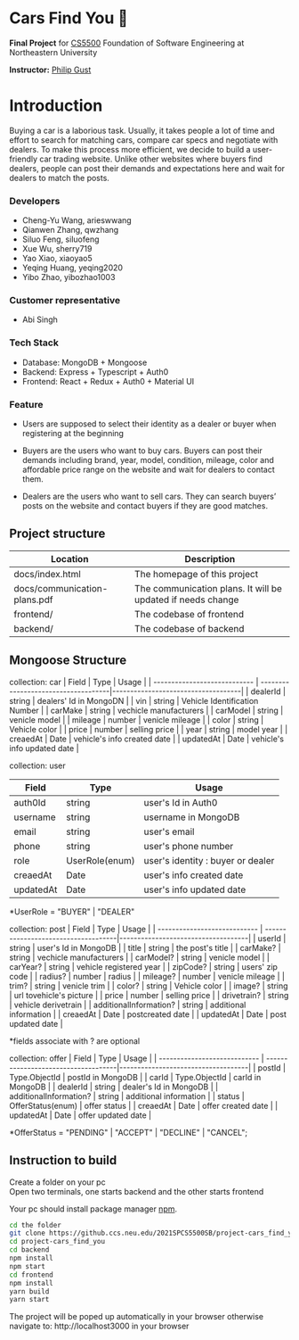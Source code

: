 # Cars Find You :red_car:

**Final Project** for [CS5500](https://ccis.northeastern.edu/home/pgust/classes/cs5500/2021/Spring/) Foundation of Software Engineering at Northeastern University 

**Instructor:** [Philip Gust](http://www.ccis.northeastern.edu/home/pgust/)


# Introduction

Buying a car is a laborious task. Usually, it takes people a lot of time and effort to search for matching cars, compare car specs and negotiate with dealers. To make this process more efficient, we decide to build a user-friendly car trading website. Unlike other websites where buyers find dealers, people can post their demands and expectations here and wait for dealers to match the posts.

### Developers

- Cheng-Yu Wang, arieswwang
- Qianwen Zhang, qwzhang
- Siluo Feng, siluofeng
- Xue Wu, sherry719
- Yao Xiao, xiaoyao5
- Yeqing Huang, yeqing2020
- Yibo Zhao, yibozhao1003

### Customer representative

- Abi Singh

### Tech Stack

- Database: MongoDB + Mongoose
- Backend: Express + Typescript + Auth0
- Frontend: React + Redux + Auth0 + Material UI

### Feature
- Users are supposed to select their identity as a dealer or buyer when registering at the beginning

- Buyers are the users who want to buy cars. Buyers can post their demands including brand, year, model, condition, mileage, color and affordable price range on the website and wait for dealers to contact them. 
- Dealers are the users who want to sell cars. They can search buyers’ posts on the website and contact buyers if they are good matches.


## Project structure

| Location                     | Description                                                             | 
| ---------------------------- | ----------------------------------------------------------------------- |
| docs/index.html              | The homepage of this project                                            |       
| docs/communication-plans.pdf | The communication plans. It will be updated if needs change             |       
| frontend/                    | The codebase of frontend                                                |       
| backend/                     | The codebase of backend                                                 |       

## Mongoose Structure

collection: car 
| Field                        | Type                                |   Usage                            |
| ---------------------------- | ------------------------------------|------------------------------------|
| dealerId                     | string                              | dealers' Id in MongoDN             |
| vin                          | string                              | Vehicle Identification Number      |
| carMake                      | string                              | vechicle manufacturers             |
| carModel                     | string                              | venicle model                      |
| mileage                      | number                              | venicle mileage                    |
| color                        | string                              | Vehicle color                      |
| price                        | number                              | selling price                      |
| year                         | string                              | model year                         |
| creaedAt                     | Date                                | vehicle's info created date        |
| updatedAt                    | Date                                | vehicle's info updated date        |

collection: user

| Field                        | Type                                |   Usage                            |
| ---------------------------- | ------------------------------------|------------------------------------|
| auth0Id                      | string                              | user's Id in Auth0                 |
| username                     | string                              | username in MongoDB                |
| email                        | string                              | user's email                       |
| phone                        | string                              | user's phone number                |
| role                         | UserRole(enum)                      | user's identity : buyer or dealer  |
| creaedAt                     | Date                                | user's info created date           |
| updatedAt                    | Date                                | user's info updated date           |

*UserRole = "BUYER" | "DEALER"


collection: post
| Field                        | Type                                | Usage                              |
| ---------------------------- | ------------------------------------|------------------------------------|
| userId                       | string                              | user's Id in MongoDB               |
| title                        | string                              | the post's title                   |
| carMake?                     | string                              | vechicle manufacturers             |
| carModel?                    | string                              | venicle model                      |
| carYear?                     | string                              | vehicle registered year            |
| zipCode?                     | string                              | users' zip code                    |
| radius?                      | number                              | radius                             |
| mileage?                     | number                              | venicle mileage                    |
| trim?                        | string                              | venicle trim                       |
| color?                       | string                              | Vehicle color                      |
| image?                       | string                              | url tovehicle's picture            |
| price                        | number                              | selling price                      |
| drivetrain?                  | string                              | vehicle derivetrain                |
| additionalInformation?       | string                              | additional information             |
| creaedAt                     | Date                                | postcreated date                   |
| updatedAt                    | Date                                | post updated date                  |

 *fields associate with ? are optional 
 
collection: offer
| Field                        | Type                                |   Usage                            |
| ---------------------------- | ------------------------------------|------------------------------------|
| postId                       | Type.ObjectId                       | postId in MongoDB                  |
| carId                        | Type.ObjectId                       | carId in MongoDB                   |
| dealerId                     | string                              | dealer's Id in MongoDB             |
| additionalInformation?       | string                              | additional information             |
| status                       | OfferStatus(enum)                   | offer status                       |
| creaedAt                     | Date                                | offer created date                 |
| updatedAt                    | Date                                | offer updated date                 |

 *OfferStatus = "PENDING" | "ACCEPT" | "DECLINE" | "CANCEL";

## Instruction to build

Create a folder on your pc <br />
Open two terminals, one starts backend and the other starts frontend

Your pc should install package manager [npm](https://docs.npmjs.com/cli/v6/commands/npm-install).
```bash
cd the folder 
git clone https://github.ccs.neu.edu/2021SPCS5500SB/project-cars_find_you.git
cd project-cars_find_you 
cd backend
npm install
npm start
cd frontend
npm install
yarn build
yarn start

```
The project will be poped up automatically in your browser otherwise navigate to: http://localhost3000 in your browser
